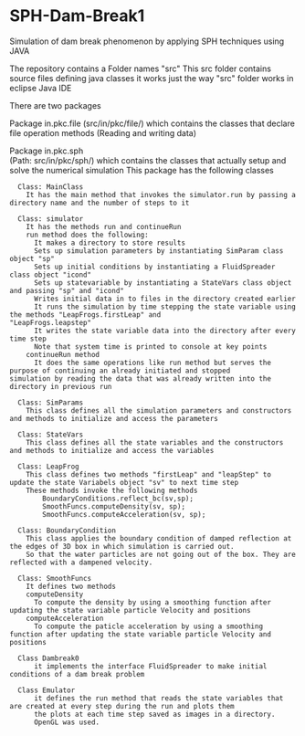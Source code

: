 # SPH-Dam-Break1
Simulation of dam break phenomenon by applying SPH techniques using JAVA

The repository contains a Folder names "src" 
This src folder contains source files defining java classes 
it works just the way "src" folder works in eclipse Java IDE

There are two packages 

Package in.pkc.file 
	(src/in/pkc/file/) which contains the classes that declare file operation methods (Reading and writing data)

Package in.pkc.sph  
	  (Path: src/in/pkc/sph/) which contains the classes that actually setup and solve the numerical simulation
	  This package has the following classes  
	  
	  Class: MainClass 
	    It has the main method that invokes the simulator.run by passing a directory name and the number of steps to it
	    
	  Class: simulator  
	    It has the methods run and continueRun
	    run method does the following:
	      It makes a directory to store results
	      Sets up simulation parameters by instantiating SimParam class object "sp"
	      Sets up initial conditions by instantiating a FluidSpreader class object "icond"
	      Sets up statevariable by instantiating a StateVars class object and passing "sp" and "icond"
	      Writes initial data in to files in the directory created earlier
	      It runs the simulation by time stepping the state variable using the methods "LeapFrogs.firstLeap" and 					"LeapFrogs.leapstep"
	      It writes the state variable data into the directory after every time step
	      Note that system time is printed to console at key points
	    continueRun method 
	      It does the same operations like run method but serves the purpose of continuing an already initiated and stopped 			simulation by reading the data that was already written into the directory in previous run
	  
	  Class: SimParams
	    This class defines all the simulation parameters and constructors and methods to initialize and access the parameters
	  
	  Class: StateVars
	    This class defines all the state variables and the constructors and methods to initialize and access the variables
	  
	  Class: LeapFrog
	    This class defines two methods "firstLeap" and "leapStep" to update the state Variabels object "sv" to next time step
	    These methods invoke the following methods
			BoundaryConditions.reflect_bc(sv,sp);
			SmoothFuncs.computeDensity(sv, sp);
			SmoothFuncs.computeAcceleration(sv, sp);
	  
	  Class: BoundaryCondition
	    This class applies the boundary condition of damped reflection at the edges of 3D box in which simulation is carried out.
	    So that the water particles are not going out of the box. They are reflected with a dampened velocity.
	 
	  Class: SmoothFuncs
	    It defines two methods
	    computeDensity
	      To compute the density by using a smoothing function after updating the state variable particle Velocity and positions
	    computeAcceleration
	      To compute the paticle acceleration by using a smoothing function after updating the state variable particle Velocity and               positions
	  
	  Class Dambreak0
	      it implements the interface FluidSpreader to make initial conditions of a dam break problem
	  
	  Class Emulator
	      it defines the run method that reads the state variables that are created at every step during the run and plots them 
	      the plots at each time step saved as images in a directory. 
	      OpenGL was used.   




